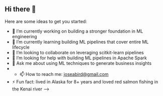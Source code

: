 ## Hi there 👋


Here are some ideas to get you started:

- 🔭 I’m currently working on building a stronger foundation in ML engineering
- 🌱 I’m currently learning building ML pipelines that cover entire ML lifecycle
- 👯 I’m looking to collaborate on leveraging scitkit-learn pipelines
- 🤔 I’m looking for help with building ML pipelines in Apache Spark
- 💬 Ask me about using ML techniques to generate business insights
- - 📫 How to reach me: joseabird@gmail.com
- ⚡ Fun fact: lived in Alaska for 8+ years and loved red salmon fishing in the Kenai river
-->
